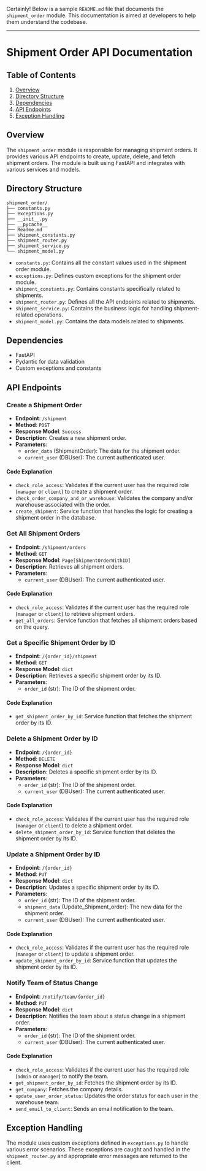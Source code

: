 Certainly! Below is a sample `README.md` file that documents the `shipment_order` module. This documentation is aimed at developers to help them understand the codebase.

---

# Shipment Order API Documentation

## Table of Contents

1. [Overview](#overview)
2. [Directory Structure](#directory-structure)
3. [Dependencies](#dependencies)
4. [API Endpoints](#api-endpoints)
5. [Exception Handling](#exception-handling)

## Overview

The `shipment_order` module is responsible for managing shipment orders. It provides various API endpoints to create, update, delete, and fetch shipment orders. The module is built using FastAPI and integrates with various services and models.

## Directory Structure

```
shipment_order/
├── constants.py
├── exceptions.py
├── __init__.py
├── __pycache__
├── Readme.md
├── shipment_constants.py
├── shipment_router.py
├── shipment_service.py
└── shipment_model.py
```

- `constants.py`: Contains all the constant values used in the shipment order module.
- `exceptions.py`: Defines custom exceptions for the shipment order module.
- `shipment_constants.py`: Contains constants specifically related to shipments.
- `shipment_router.py`: Defines all the API endpoints related to shipments.
- `shipment_service.py`: Contains the business logic for handling shipment-related operations.
- `shipment_model.py`: Contains the data models related to shipments.

## Dependencies

- FastAPI
- Pydantic for data validation
- Custom exceptions and constants

## API Endpoints

### Create a Shipment Order

- **Endpoint**: `/shipment`
- **Method**: `POST`
- **Response Model**: `Success`
- **Description**: Creates a new shipment order.
- **Parameters**: 
  - `order_data` (ShipmentOrder): The data for the shipment order.
  - `current_user` (DBUser): The current authenticated user.
  
#### Code Explanation
- `check_role_access`: Validates if the current user has the required role (`manager` or `client`) to create a shipment order.
- `check_order_company_and_or_warehouse`: Validates the company and/or warehouse associated with the order.
- `create_shipment`: Service function that handles the logic for creating a shipment order in the database.

### Get All Shipment Orders

- **Endpoint**: `/shipment/orders`
- **Method**: `GET`
- **Response Model**: `Page[ShipmentOrderWithID]`
- **Description**: Retrieves all shipment orders.
- **Parameters**: 
  - `current_user` (DBUser): The current authenticated user.

#### Code Explanation
- `check_role_access`: Validates if the current user has the required role (`manager` or `client`) to retrieve shipment orders.
- `get_all_orders`: Service function that fetches all shipment orders based on the query.

### Get a Specific Shipment Order by ID

- **Endpoint**: `/{order_id}/shipment`
- **Method**: `GET`
- **Response Model**: `dict`
- **Description**: Retrieves a specific shipment order by its ID.
- **Parameters**: 
  - `order_id` (str): The ID of the shipment order.

#### Code Explanation
- `get_shipment_order_by_id`: Service function that fetches the shipment order by its ID.

### Delete a Shipment Order by ID

- **Endpoint**: `/{order_id}`
- **Method**: `DELETE`
- **Response Model**: `dict`
- **Description**: Deletes a specific shipment order by its ID.
- **Parameters**: 
  - `order_id` (str): The ID of the shipment order.
  - `current_user` (DBUser): The current authenticated user.

#### Code Explanation
- `check_role_access`: Validates if the current user has the required role (`manager` or `client`) to delete a shipment order.
- `delete_shipment_order_by_id`: Service function that deletes the shipment order by its ID.

### Update a Shipment Order by ID

- **Endpoint**: `/{order_id}`
- **Method**: `PUT`
- **Response Model**: `dict`
- **Description**: Updates a specific shipment order by its ID.
- **Parameters**: 
  - `order_id` (str): The ID of the shipment order.
  - `shipment_data` (Update_Shipment_order): The new data for the shipment order.
  - `current_user` (DBUser): The current authenticated user.

#### Code Explanation
- `check_role_access`: Validates if the current user has the required role (`manager` or `client`) to update a shipment order.
- `update_shipment_order_by_id`: Service function that updates the shipment order by its ID.

### Notify Team of Status Change

- **Endpoint**: `/notify/team/{order_id}`
- **Method**: `PUT`
- **Response Model**: `dict`
- **Description**: Notifies the team about a status change in a shipment order.
- **Parameters**: 
  - `order_id` (str): The ID of the shipment order.
  - `current_user` (DBUser): The current authenticated user.

#### Code Explanation
- `check_role_access`: Validates if the current user has the required role (`admin` or `manager`) to notify the team.
- `get_shipment_order_by_id`: Fetches the shipment order by its ID.
- `get_company`: Fetches the company details.
- `update_user_order_status`: Updates the order status for each user in the warehouse team.
- `send_email_to_client`: Sends an email notification to the team.

## Exception Handling

The module uses custom exceptions defined in `exceptions.py` to handle various error scenarios. These exceptions are caught and handled in the `shipment_router.py` and appropriate error messages are returned to the client.

